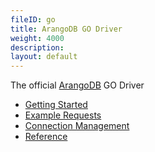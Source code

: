 ```yaml
---
fileID: go
title: ArangoDB GO Driver
weight: 4000
description: 
layout: default
---
```

The official [ArangoDB](https://arangodb.com) GO Driver

- [Getting Started](go-getting-started)
- [Example Requests](go-example-requests)
- [Connection Management](go-connection-management)
- [Reference](https://godoc.org/github.com/arangodb/go-driver)
